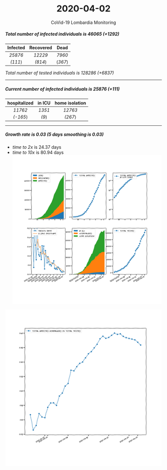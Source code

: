 <div align='center'>

# 2020-04-02
CoVid-19 Lombardia Monitoring
</div>

##### Total number of infected individuals is 46065 (+1292)
Infected | Recovered | Dead
:---: | :---: | :---:
*25876* | *12229* | *7960*
*(111*) | *(814*) | (*367*)

*Total number of tested individuals is 128286 (+6837)*
***
##### Current number of infected individuals is 25876 (+111)
hospitalized | in ICU | home isolation
:---: | :---: | :---:
*11762* |*1351* |*12763*
*(-165*) |*(9*) |*(267*)
***
##### Growth rate is 0.03 (5 days smoothing is 0.03)
- *time to 2x* is 24.37 days
- *time to 10x* is 80.94 days
![stats][stats]

![infected_normalized][infected_normalized]

[stats]: stats_Lombardia.png
[infected_normalized]: infected_normalized_Lombardia.png

